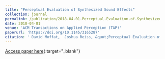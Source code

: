 ```yaml
---
title: "Perceptual Evaluation of Synthesized Sound Effects"
collection: journal
permalink: /publication/2018-04-01-Perceptual-Evaluation-of-Synthesized-Sound-Effects
date: 2018-04-01
venue: 'ACM Transactions on Applied Perception (TAP)'
paperurl: 'https://doi.org/10.1145/3165287'
citation: ' David Moffat,  Joshua Reiss, &quot;Perceptual Evaluation of Synthesized Sound Effects.&quot; ACM Transactions on Applied Perception (TAP), 2018.'
---
```

[Access paper here](https://doi.org/10.1145/3165287){:target="_blank"}
